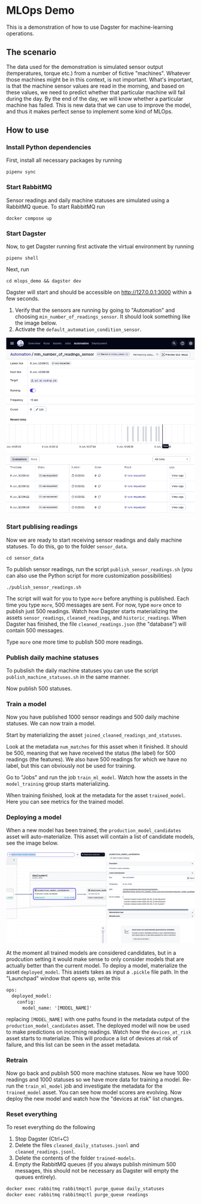 # MLOps Demo
This is a demonstration of how to use Dagster for machine-learning operations.

## The scenario
The data used for the demonstration is simulated sensor output (temperatures, torque etc.) from a number of fictive "machines".
Whatever those machines might be in this context, is not important.
What's important, is that the machine sensor values are read in the morning, and based on these values,
we need to predict whether that particular machine will fail during the day.
By the end of the day, we will know whether a particular machine has failed.
This is new data that we can use to improve the model, and thus it makes perfect sense to implement some kind of MLOps.

## How to use

### Install Python dependencies
First, install all necessary packages by running
```
pipenv sync
```

### Start RabbitMQ
Sensor readings and daily machine statuses are simulated using a RabbitMQ queue.
To start RabbitMQ run
```
docker compose up
```

### Start Dagster
Now, to get Dagster running first activate the virtual environment by running
```
pipenv shell
```
Next, run
```
cd mlops_demo && dagster dev
```
Dagster will start and should be accessible on http://127.0.0.1:3000 within a few seconds.

1. Verify that the sensors are running by going to "Automation" and choosing `min_number_of_readings_sensor`. It should look something like the image below.
1. Activate the `default_automation_condition_sensor`.

<img src="docs/images/min_number_of_readings_sensor.png" alt="" width="600"/>


### Start publising readings
Now we are ready to start receiving sensor readings and daily machine statuses. To do this, go to the folder `sensor_data`.
```
cd sensor_data
```
To publish sensor readings, run the script `publish_sensor_readings.sh` (you can also use the Python script for more customization possibilities)
```
./publish_sensor_readings.sh
```
The script will wait for you to type `more` before anything is published. Each time you type `more`, 500 messages are sent. For now, type `more` once to publish just 500 readings.
Watch how Dagster starts materializing the assets `sensor_readings`, `cleaned_readings`, and `historic_readings`. 
When Dagster has finished, the file `cleaned_readings.json` (the "database") will contain 500 messages.

Type `more` one more time to publish 500 more readings. 

### Publish daily machine statuses
To pubslish the daily machine statuses you can use the script `publish_machine_statuses.sh` in the same manner.

Now publish 500 statuses.

### Train a model
Now you have published 1000 sensor readings and 500 daily machine statuses. We can now train a model.

Start by materializing the asset `joined_cleaned_readings_and_statuses`.

Look at the metadata `num_matches` for this asset when it finished.
It should be 500, meaning that we have received the status (the label) for 500 readings (the features).
We also have 500 readings for which we have no label, but this can obviously not be used for training.

Go to "Jobs" and run the job `train_ml_model`. Watch how the assets in the `model_training` group starts materializing. 

When training finished, look at the metadata for the asset `trained_model`.
Here you can see metrics for the trained model.

### Deploying a model
When a new model has been trained, the `production_model_candidates` asset will auto-materialize.
This asset will contain a list of candidate models, see the image below.

<img src="docs/images/list_of_models.png" alt="" width="600"/>

At the moment all trained models are considered candidates, but in a prodcution setting it would make sense to only consider models that are actually better than the current model.
To deploy a model, materialize the asset `deployed_model`.
This assets takes as input a `.pickle` file path.
In the "Launchpad" window that opens up, write this
```
ops:
  deployed_model:
    config:
      model_name: '[MODEL_NAME]'
```
replacing `[MODEL_NAME]` with one paths found in the metadata output of the `production_model_candidates` asset.
The deployed model will now be used to make predictions on incoming readings.
Watch how the `devices_at_risk` asset starts to materialize.
This will produce a list of devices at risk of failure, and this list can be seen in the asset metadata.

### Retrain
Now go back and publish 500 more machine statuses.
Now we have 1000 readings and 1000 statuses so we have more data for training a model.
Re-run the `train_ml_model` job and investigate the metadata for the `trained_model` asset. You can see how model scores are evolving.
Now deploy the new model and watch how the "devices at risk" list changes.


### Reset everything
To reset everything do the following

1. Stop Dagster (Ctrl+C)
1. Delete the files `cleaned_daily_statuses.jsonl` and `cleaned_readings.jsonl`.
1. Delete the contents of the folder `trained-models`.
1. Empty the RabbitMQ queues (if you always publish minimum 500 messages, this should not be necessary as Dagster will empty the queues entirely).
```
docker exec rabbitmq rabbitmqctl purge_queue daily_statuses
docker exec rabbitmq rabbitmqctl purge_queue readings
```